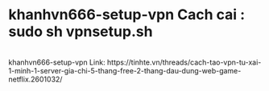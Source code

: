 # khanhvn666-setup-vpn   Cach cai : sudo sh vpnsetup.sh
 <br>
 khanhvn666-setup-vpn   Link: https://tinhte.vn/threads/cach-tao-vpn-tu-xai-1-minh-1-server-gia-chi-5-thang-free-2-thang-dau-dung-web-game-netflix.2601032/
